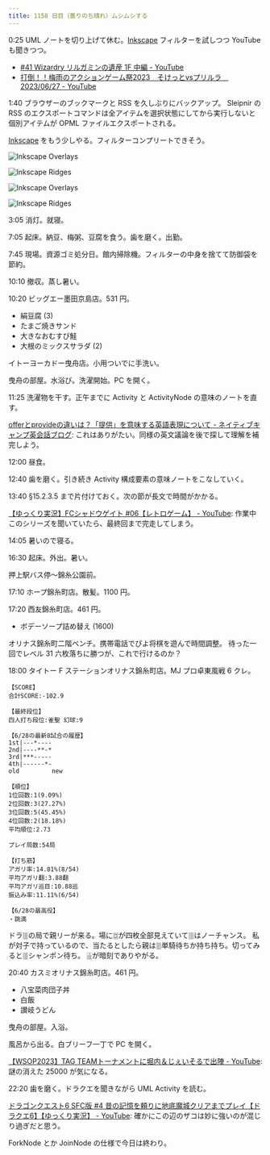 ```yaml
---
title: 1158 日目（曇りのち晴れ）ムシムシする
---
```


0:25 UML ノートを切り上げて休む。[Inkscape] フィルターを試しつつ YouTube も聞きつつ。

* [#41 Wizardry リルガミンの遺産 1F 中編 - YouTube](https://www.youtube.com/watch?v=BMsa586fK1k)
* [打倒！！梅雨のアクションゲーム祭2023　そけっとvsプリルラ　2023/06/27 - YouTube](https://www.youtube.com/watch?v=8naqFxU5p58)

1:40 ブラウザーのブックマークと RSS を久しぶりにバックアップ。
Sleipnir の RSS のエクスポートコマンドは全アイテムを選択状態にしてから実行しないと個別アイテムが OPML ファイルエクスポートされる。

[Inkscape] をもう少しやる。フィルターコンプリートできそう。

![Inkscape Overlays](https://pbs.twimg.com/media/FzpIIT9aUAQHw-D?format=jpg&name=small)

![Inkscape Ridges](https://pbs.twimg.com/media/FzpIIT8aUAAzxAp?format=png&name=small)

![Inkscape Overlays](https://pbs.twimg.com/media/FzpIIT9aUAQHw-D?format=jpg&name=small)

![Inkscape Ridges](https://pbs.twimg.com/media/FzpIIT8aUAAzxAp?format=png&name=small)

3:05 消灯。就寝。

7:05 起床。納豆、梅粥、豆腐を食う。歯を磨く。出勤。

7:45 現場。資源ゴミ処分日。館内掃除機。フィルターの中身を捨てて防御袋を節約。

10:10 撤収。蒸し暑い。

10:20 ビッグエー墨田京島店。531 円。

* 絹豆腐 (3)
* たまご焼きサンド
* 大きなおむすび鮭
* 大根のミックスサラダ (2)

イトーヨーカドー曳舟店。小用ついでに手洗い。

曳舟の部屋。水浴び。洗濯開始。PC を開く。

11:25 洗濯物を干す。正午までに Activity と ActivityNode の意味のノートを直す。

[offerとprovideの違いは？「提供」を意味する英語表現について - ネイティブキャンプ英会話ブログ](https://nativecamp.net/blog/20230212-offer):
これはありがたい。同様の英文議論を後で探して理解を補完しよう。

12:00 昼食。

12:40 歯を磨く。引き続き Activity 構成要素の意味ノートをこなしていく。

13:40 §15.2.3.5 まで片付けておく。次の節が長文で時間がかかる。

[【ゆっくり実況】FCシャドウゲイト #06【レトロゲーム】 - YouTube](https://www.youtube.com/watch?v=nCegfdZ7pd0&list=PLolidDPmwWFS4Jd7zouByq9QZe2KnHuxW&index=6):
作業中このシリーズを聞いていたら、最終回まで完走してしまう。

14:05 暑いので寝る。

16:30 起床。外出。暑い。

押上駅バス停～錦糸公園前。

17:10 ホープ錦糸町店。散髪。1100 円。

17:20 西友錦糸町店。461 円。

* ボデーソープ詰め替え (1600)

オリナス錦糸町二階ベンチ。携帯電話でぴよ将棋を遊んで時間調整。
待った一回でレベル 31 六枚落ちに勝つが、これで行けるのか？

18:00 タイトー F ステーションオリナス錦糸町店。MJ プロ卓東風戦 6 クレ。

```text
【SCORE】
合計SCORE:-102.9

【最終段位】
四人打ち段位:雀聖 幻球:9

【6/28の最新8試合の履歴】
1st|---*----
2nd|----**-*
3rd|***-----
4th|------*-
old         new

【順位】
1位回数:1(9.09%)
2位回数:3(27.27%)
3位回数:5(45.45%)
4位回数:2(18.18%)
平均順位:2.73

プレイ局数:54局

【打ち筋】
アガリ率:14.81%(8/54)
平均アガリ翻:3.88翻
平均アガリ巡目:10.88巡
振込み率:11.11%(6/54)

【6/28の最高役】
・跳満
```

ドラ🀘の局で親リーが来る。場に🀗が四枚全部見えていて🀘はノーチャンス。
私が対子で持っているので、当たるとしたら親は🀘単騎待ちか持ち持ち。切ってみると🀘シャンポン待ち。
🀖が暗刻でありやがる。

20:40 カスミオリナス錦糸町店。461 円。

* 八宝菜肉団子丼
* 白飯
* 讃岐うどん

曳舟の部屋。入浴。

風呂から出る。白ブリーフ一丁で PC を開く。

[【WSOP2023】TAG TEAMトーナメントに堀内＆じぇいそるで出陣 - YouTube](https://www.youtube.com/watch?v=JfLRuH3JpSI):
謎の消えた 25000 が気になる。

22:20 歯を磨く。ドラクエを聞きながら UML Activity を読む。

[ドラゴンクエスト6 SFC版 #4 昔の記憶を頼りに地底魔城クリアまでプレイ【ドラクエ6】【ゆっくり実況】 - YouTube](https://www.youtube.com/watch?v=avztUsPm1Ks):
確かにこの辺のザコは妙に強いのが混じり過ぎだと思う。

ForkNode とか JoinNode の仕様で今日は終わり。

[Inkscape]: <https://inkscape.org/>
